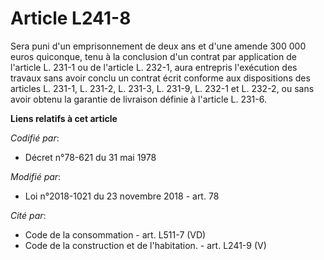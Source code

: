 # Article L241-8

Sera puni d'un emprisonnement de deux ans et d'une amende 300 000 euros quiconque, tenu à la conclusion d'un contrat par
application de l'article L. 231-1 ou de l'article L. 232-1, aura entrepris l'exécution des travaux sans avoir conclu un
contrat écrit conforme aux dispositions des articles L. 231-1, L. 231-2, L. 231-3, L. 231-9, L. 232-1 et L. 232-2, ou sans
avoir obtenu la garantie de livraison définie à l'article L. 231-6.

**Liens relatifs à cet article**

_Codifié par_:

  - Décret n°78-621 du 31 mai 1978

_Modifié par_:

  - Loi n°2018-1021 du 23 novembre 2018 - art. 78

_Cité par_:

  - Code de la consommation - art. L511-7 (VD)
  - Code de la construction et de l'habitation. - art. L241-9 (V)
